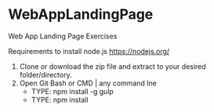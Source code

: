 # WebAppLandingPage
Web App Landing Page Exercises

Requirements to install
node.js https://nodejs.org/

1. Clone or download the zip file and extract to your desired folder/directory.
2. Open Git Bash or CMD | any command lne
    - TYPE: npm install -g gulp
    - TYPE: npm install